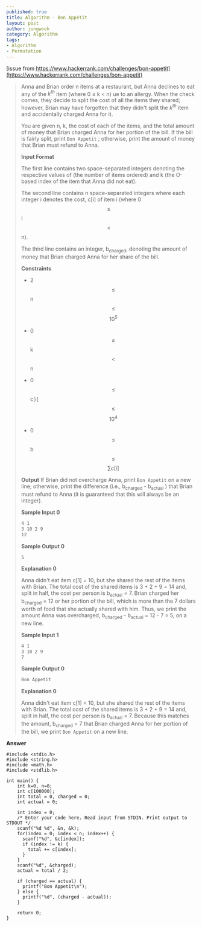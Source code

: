 ```yaml
---
published: true
title: Algorithm - Bon Appétit
layout: post
author: jungwook
category: Algorithm
tags:
- Algorithm
- Permutation
---
```

[issue from https://www.hackerrank.com/challenges/bon-appetit](https://www.hackerrank.com/challenges/bon-appetit)

>Anna and Brian order n items at a restaurant, but Anna declines to eat any of the ${k}^{th}$ item (where 0 $\le$ k $\lt$ n) ue to an allergy. When the check comes, they decide to split the cost of all the items they shared; however, Brian may have forgotten that they didn't split the $k^{th}$ item and accidentally charged Anna for it.
>
>You are given n, k, the cost of each of the  items, and the total amount of money that Brian charged Anna for her portion of the bill. If the bill is fairly split, print `Bon Appetit` ; otherwise, print the amount of money that Brian must refund to Anna.
>
>**Input Format**
>
> The first line contains two space-separated integers denoting the respective values of  (the number of items ordered) and k (the O-based index of the item that Anna did not eat). 
>
>The second line contains n space-separated integers where each integer i denotes the cost, c[i] of item i (where 0 $$\le$$ i $$\lt$$ n).
>
>The third line contains an integer, b<sub>charged</sub>, denoting the amount of money that Brian charged Anna for her share of the bill.
>
>**Constraints**
>
>+ 2 $$\le$$ n $$\le$$ $$10^5$$
>
>+ 0 $$\le$$ k $$\lt$$ n
>
>+ 0 $$\le$$ c[i] $$\le$$ $$10^4$$
>
>+ 0 $$\le$$ b $$\le$$ $$\sum c[i]$$
>
>**Output**
>If Brian did not overcharge Anna, print `Bon Appetit` on a new line; otherwise, print the difference (i.e., b<sub>charged</sub> - b<sub>actual</sub> ) that Brian must refund to Anna (it is guaranteed that this will always be an integer).
>
>**Sample Input 0**
>
>```bash
>4 1
>3 10 2 9
>12
>```
>
>**Sample Output 0**
>
>```bash
>5
>```
>
>**Explanation 0**
>
>Anna didn't eat item c[1] = 10, but she shared the rest of the items with Brian. The total cost of the shared items is 3 + 2 + 9 = 14 and, split in half, the cost per person is b<sub>actual</sub> = 7. Brian charged her b<sub>charged</sub> = 12 or her portion of the bill, which is more than the 7 dollars worth of food that she actually shared with him. Thus, we print the amount Anna was overcharged, b<sub>charged</sub> - b<sub>actual</sub> = 12 - 7 = 5, on a new line.
>
>**Sample Input 1**
>
>```bash
>4 1
>3 10 2 9
>7
>```
>
>**Sample Output 0**
>
>```bash
>Bon Appetit
>```
>
>**Explanation 0**
>
>Anna didn't eat item c[1] = 10, but she shared the rest of the items with Brian. The total cost of the shared items is 3 + 2 + 9 = 14 and, split in half, the cost per person is b<sub>actual</sub> = 7. Because this matches the amount,  b<sub>charged</sub> = 7 that Brian charged Anna for her portion of the bill, we print `Bon Appetit` on a new line.

**Answer**

```{.cpp}
#include <stdio.h>
#include <string.h>
#include <math.h>
#include <stdlib.h>

int main() {
    int k=0, n=0;
    int c[100000];
    int total = 0, charged = 0;
    int actual = 0;

    int index = 0;
    /* Enter your code here. Read input from STDIN. Print output to STDOUT */  
    scanf("%d %d", &n, &k);
    for(index = 0; index < n; index++) {
      scanf("%d", &c[index]);
      if (index != k) {
        total += c[index];
      }
    }
    scanf("%d", &charged);
    actual = total / 2;

    if (charged == actual) {
      printf("Bon Appetit\n");
    } else {
      printf("%d", (charged - actual));
    }
    
    return 0;
}

```
